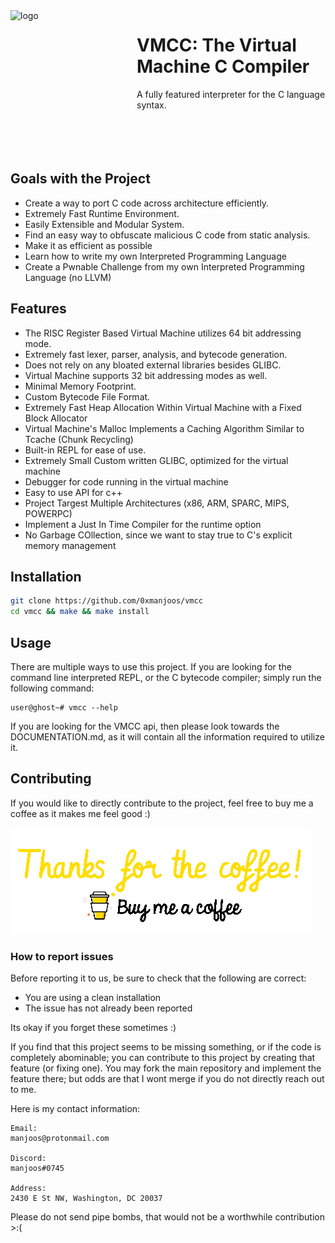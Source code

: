 <img width="192" height="192" align="left" style="float: left; margin: 0 10px 0 0;" alt="logo" src="https://github.com/0xmanjoos/vmcc/blob/main/img/icon.png?raw=true">

# VMCC: The Virtual Machine C Compiler
A fully featured interpreter for the C language syntax.
<br/>
<br/>
<br/>
<br/>
<br/>

## Goals with the Project
* Create a way to port C code across architecture efficiently.
* Extremely Fast Runtime Environment.
* Easily Extensible and Modular System.
* Find an easy way to obfuscate malicious C code from static analysis.
* Make it as efficient as possible
* Learn how to write my own Interpreted Programming Language
* Create a Pwnable Challenge from my own Interpreted Programming Language (no LLVM)

## Features
* The RISC Register Based Virtual Machine utilizes 64 bit addressing mode.
* Extremely fast lexer, parser, analysis, and bytecode generation.
* Does not rely on any bloated external libraries besides GLIBC.
* Virtual Machine supports 32 bit addressing modes as well.
* Minimal Memory Footprint.
* Custom Bytecode File Format.
* Extremely Fast Heap Allocation Within Virtual Machine with a Fixed Block Allocator
* Virtual Machine's Malloc Implements a Caching Algorithm Similar to Tcache (Chunk Recycling)
* Built-in REPL for ease of use.
* Extremely Small Custom written GLIBC, optimized for the virtual machine
* Debugger for code running in the virtual machine
* Easy to use API for c++
* Project Targest Multiple Architectures (x86, ARM, SPARC, MIPS, POWERPC)
* Implement a Just In Time Compiler for the runtime option
* No Garbage COllection, since we want to stay true to C's explicit memory management

## Installation

```bash
git clone https://github.com/0xmanjoos/vmcc
cd vmcc && make && make install
```

## Usage

There are multiple ways to use this project. If you are looking for the command line
interpreted REPL, or the C bytecode compiler; simply run the following command:

```
user@ghost~# vmcc --help
```

If you are looking for the VMCC api, then please look towards the DOCUMENTATION.md, as it will
contain all the information required to utilize it.

## Contributing

If you would like to directly contribute to the project, feel free to buy me a coffee as it makes
me feel good :)

[ ![rickroll_:)](/img/coffee.gif)](https://www.youtube.com/watch?v=dQw4w9WgXcQ)

### How to report issues

Before reporting it to us, be sure to check that the following are correct:

* You are using a clean installation
* The issue has not already been reported

Its okay if you forget these sometimes :)

If you find that this project seems to be missing something, or if the code is completely abominable;
you can contribute to this project by creating that feature (or fixing one). You may fork the
main repository and implement the feature there; but odds are that I wont merge if you do not 
directly reach out to me.

Here is my contact information:

```
Email:
manjoos@protonmail.com

Discord:
manjoos#0745

Address:
2430 E St NW, Washington, DC 20037
```

Please do not send pipe bombs, that would not be a worthwhile contribution >:(


